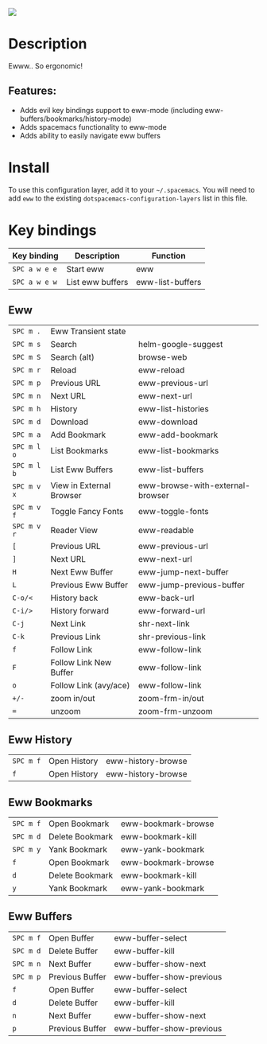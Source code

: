 ![](img/eww.png)

Description
===========

Ewww.. So ergonomic!

Features:
---------

-   Adds evil key bindings support to eww-mode (including
    eww-buffers/bookmarks/history-mode)
-   Adds spacemacs functionality to eww-mode
-   Adds ability to easily navigate eww buffers

Install
=======

To use this configuration layer, add it to your `~/.spacemacs`. You will
need to add `eww` to the existing `dotspacemacs-configuration-layers`
list in this file.

Key bindings
============

| Key binding   | Description      | Function         |
|---------------|------------------|------------------|
| `SPC a w e e` | Start eww        | eww              |
| `SPC a w e w` | List eww buffers | eww-list-buffers |

Eww
---

|             |                          |                                  |
|-------------|--------------------------|----------------------------------|
| `SPC m .`   | Eww Transient state      |                                  |
| `SPC m s`   | Search                   | helm-google-suggest              |
| `SPC m S`   | Search (alt)             | browse-web                       |
| `SPC m r`   | Reload                   | eww-reload                       |
| `SPC m p`   | Previous URL             | eww-previous-url                 |
| `SPC m n`   | Next URL                 | eww-next-url                     |
| `SPC m h`   | History                  | eww-list-histories               |
| `SPC m d`   | Download                 | eww-download                     |
| `SPC m a`   | Add Bookmark             | eww-add-bookmark                 |
| `SPC m l o` | List Bookmarks           | eww-list-bookmarks               |
| `SPC m l b` | List Eww Buffers         | eww-list-buffers                 |
| `SPC m v x` | View in External Browser | eww-browse-with-external-browser |
| `SPC m v f` | Toggle Fancy Fonts       | eww-toggle-fonts                 |
| `SPC m v r` | Reader View              | eww-readable                     |
| `[`         | Previous URL             | eww-previous-url                 |
| `]`         | Next URL                 | eww-next-url                     |
| `H`         | Next Eww Buffer          | eww-jump-next-buffer             |
| `L`         | Previous Eww Buffer      | eww-jump-previous-buffer         |
| `C-o/<`     | History back             | eww-back-url                     |
| `C-i/>`     | History forward          | eww-forward-url                  |
| `C-j`       | Next Link                | shr-next-link                    |
| `C-k`       | Previous Link            | shr-previous-link                |
| `f`         | Follow Link              | eww-follow-link                  |
| `F`         | Follow Link New Buffer   | eww-follow-link                  |
| `o`         | Follow Link (avy/ace)    | eww-follow-link                  |
| `+/-`       | zoom in/out              | zoom-frm-in/out                  |
| `=`         | unzoom                   | zoom-frm-unzoom                  |

Eww History
-----------

|           |              |                    |
|-----------|--------------|--------------------|
| `SPC m f` | Open History | eww-history-browse |
| `f`       | Open History | eww-history-browse |

Eww Bookmarks
-------------

|           |                 |                     |
|-----------|-----------------|---------------------|
| `SPC m f` | Open Bookmark   | eww-bookmark-browse |
| `SPC m d` | Delete Bookmark | eww-bookmark-kill   |
| `SPC m y` | Yank Bookmark   | eww-yank-bookmark   |
| `f`       | Open Bookmark   | eww-bookmark-browse |
| `d`       | Delete Bookmark | eww-bookmark-kill   |
| `y`       | Yank Bookmark   | eww-yank-bookmark   |

Eww Buffers
-----------

|           |                 |                          |
|-----------|-----------------|--------------------------|
| `SPC m f` | Open Buffer     | eww-buffer-select        |
| `SPC m d` | Delete Buffer   | eww-buffer-kill          |
| `SPC m n` | Next Buffer     | eww-buffer-show-next     |
| `SPC m p` | Previous Buffer | eww-buffer-show-previous |
| `f`       | Open Buffer     | eww-buffer-select        |
| `d`       | Delete Buffer   | eww-buffer-kill          |
| `n`       | Next Buffer     | eww-buffer-show-next     |
| `p`       | Previous Buffer | eww-buffer-show-previous |
